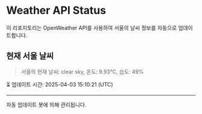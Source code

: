 
# Weather API Status

이 리포지토리는 OpenWeather API를 사용하여 서울의 날씨 정보를 자동으로 업데이트합니다.

## 현재 서울 날씨
> 서울의 현재 날씨: clear sky, 온도: 9.93°C, 습도: 49%

⏳ 업데이트 시간: 2025-04-03 15:10:21 (UTC)

---
자동 업데이트 봇에 의해 관리됩니다.
